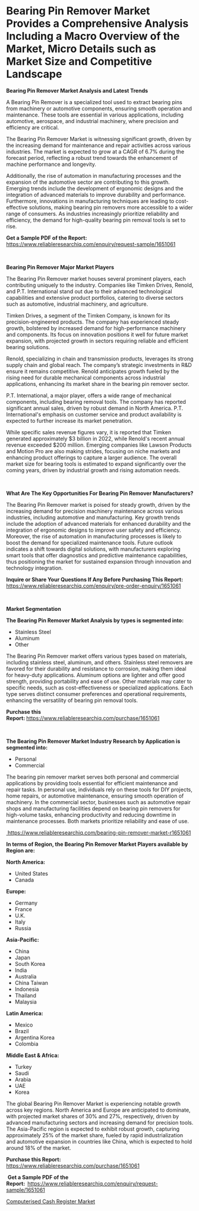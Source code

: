 <p><h1>Bearing Pin Remover Market Provides a Comprehensive Analysis Including a Macro Overview of the Market, Micro Details such as Market Size and Competitive Landscape</h1></p><p><strong>Bearing Pin Remover Market Analysis and Latest Trends</strong></p>
<p><p>A Bearing Pin Remover is a specialized tool used to extract bearing pins from machinery or automotive components, ensuring smooth operation and maintenance. These tools are essential in various applications, including automotive, aerospace, and industrial machinery, where precision and efficiency are critical. </p><p>The Bearing Pin Remover Market is witnessing significant growth, driven by the increasing demand for maintenance and repair activities across various industries. The market is expected to grow at a CAGR of 6.7% during the forecast period, reflecting a robust trend towards the enhancement of machine performance and longevity. </p><p>Additionally, the rise of automation in manufacturing processes and the expansion of the automotive sector are contributing to this growth. Emerging trends include the development of ergonomic designs and the integration of advanced materials to improve durability and performance. Furthermore, innovations in manufacturing techniques are leading to cost-effective solutions, making bearing pin removers more accessible to a wider range of consumers. As industries increasingly prioritize reliability and efficiency, the demand for high-quality bearing pin removal tools is set to rise.</p></p>
<p><strong>Get a Sample PDF of the Report:&nbsp;</strong> <a href="https://www.reliableresearchiq.com/enquiry/request-sample/1651061?utm_campaign=3441&utm_medium=2&utm_source=Github&utm_content=ia&utm_term=04042025&utm_id=bearing-pin-remover">https://www.reliableresearchiq.com/enquiry/request-sample/1651061</a></p>
<p>&nbsp;</p>
<p><strong>Bearing Pin Remover Major Market Players</strong></p>
<p><p>The Bearing Pin Remover market houses several prominent players, each contributing uniquely to the industry. Companies like Timken Drives, Renold, and P.T. International stand out due to their advanced technological capabilities and extensive product portfolios, catering to diverse sectors such as automotive, industrial machinery, and agriculture.</p><p>Timken Drives, a segment of the Timken Company, is known for its precision-engineered products. The company has experienced steady growth, bolstered by increased demand for high-performance machinery and components. Its focus on innovation positions it well for future market expansion, with projected growth in sectors requiring reliable and efficient bearing solutions.</p><p>Renold, specializing in chain and transmission products, leverages its strong supply chain and global reach. The company’s strategic investments in R&D ensure it remains competitive. Renold anticipates growth fueled by the rising need for durable mechanical components across industrial applications, enhancing its market share in the bearing pin remover sector.</p><p>P.T. International, a major player, offers a wide range of mechanical components, including bearing removal tools. The company has reported significant annual sales, driven by robust demand in North America. P.T. International's emphasis on customer service and product availability is expected to further increase its market penetration.</p><p>While specific sales revenue figures vary, it is reported that Timken generated approximately $3 billion in 2022, while Renold's recent annual revenue exceeded $200 million. Emerging companies like Lawson Products and Motion Pro are also making strides, focusing on niche markets and enhancing product offerings to capture a larger audience. The overall market size for bearing tools is estimated to expand significantly over the coming years, driven by industrial growth and rising automation needs.</p></p>
<p>&nbsp;</p>
<p><strong>What Are The Key Opportunities For Bearing Pin Remover Manufacturers?</strong></p>
<p><p>The Bearing Pin Remover market is poised for steady growth, driven by the increasing demand for precision machinery maintenance across various industries, including automotive and manufacturing. Key growth trends include the adoption of advanced materials for enhanced durability and the integration of ergonomic designs to improve user safety and efficiency. Moreover, the rise of automation in manufacturing processes is likely to boost the demand for specialized maintenance tools. Future outlook indicates a shift towards digital solutions, with manufacturers exploring smart tools that offer diagnostics and predictive maintenance capabilities, thus positioning the market for sustained expansion through innovation and technology integration.</p></p>
<p><strong>Inquire or Share Your Questions If Any Before Purchasing This Report:</strong> <a href="https://www.reliableresearchiq.com/enquiry/pre-order-enquiry/1651061?utm_campaign=3441&utm_medium=2&utm_source=Github&utm_content=ia&utm_term=04042025&utm_id=bearing-pin-remover">https://www.reliableresearchiq.com/enquiry/pre-order-enquiry/1651061</a></p>
<p>&nbsp;</p>
<p><strong>Market Segmentation</strong></p>
<p><strong>The Bearing Pin Remover Market Analysis by types is segmented into:</strong></p>
<p><ul><li>Stainless Steel</li><li>Aluminum</li><li>Other</li></ul></p>
<p><p>The Bearing Pin Remover market offers various types based on materials, including stainless steel, aluminum, and others. Stainless steel removers are favored for their durability and resistance to corrosion, making them ideal for heavy-duty applications. Aluminum options are lighter and offer good strength, providing portability and ease of use. Other materials may cater to specific needs, such as cost-effectiveness or specialized applications. Each type serves distinct consumer preferences and operational requirements, enhancing the versatility of bearing pin removal tools.</p></p>
<p><strong>Purchase this Report:&nbsp;</strong><a href="https://www.reliableresearchiq.com/purchase/1651061?utm_campaign=3441&utm_medium=2&utm_source=Github&utm_content=ia&utm_term=04042025&utm_id=bearing-pin-remover">https://www.reliableresearchiq.com/purchase/1651061</a></p>
<p>&nbsp;</p>
<p><strong>The Bearing Pin Remover Market Industry Research by Application is segmented into:</strong></p>
<p><ul><li>Personal</li><li>Commercial</li></ul></p>
<p><p>The bearing pin remover market serves both personal and commercial applications by providing tools essential for efficient maintenance and repair tasks. In personal use, individuals rely on these tools for DIY projects, home repairs, or automotive maintenance, ensuring smooth operation of machinery. In the commercial sector, businesses such as automotive repair shops and manufacturing facilities depend on bearing pin removers for high-volume tasks, enhancing productivity and reducing downtime in maintenance processes. Both markets prioritize reliability and ease of use.</p></p>
<p><a href="https://www.reliableresearchiq.com/bearing-pin-remover-market-r1651061?utm_campaign=3441&utm_medium=2&utm_source=Github&utm_content=ia&utm_term=04042025&utm_id=bearing-pin-remover">&nbsp;https://www.reliableresearchiq.com/bearing-pin-remover-market-r1651061</a></p>
<p><strong>In terms of Region, the Bearing Pin Remover Market Players available by Region are:</strong></p>
<p>
    <p> <strong> North America: </strong>
        <ul>
            <li>United States</li>
            <li>Canada</li>
        </ul>
        </p> 
    <p> <strong> Europe: </strong>
        <ul>
            <li>Germany</li>
            <li>France</li>
            <li>U.K.</li>
            <li>Italy</li>
            <li>Russia</li>
        </ul>
        </p> 
    <p> <strong> Asia-Pacific: </strong>
        <ul>
            <li>China</li>
            <li>Japan</li>
            <li>South Korea</li>
            <li>India</li>
            <li>Australia</li>
            <li>China Taiwan</li>
            <li>Indonesia</li>
            <li>Thailand</li>
            <li>Malaysia</li>
        </ul>
        </p> 
    <p> <strong> Latin America: </strong>
        <ul>
            <li>Mexico</li>
            <li>Brazil</li>
            <li>Argentina Korea</li>
            <li>Colombia</li>
        </ul>
        </p> 
    <p> <strong> Middle East & Africa: </strong>
        <ul>
            <li>Turkey</li>
            <li>Saudi</li>
            <li>Arabia</li>
            <li>UAE</li>
            <li>Korea</li>
        </ul>
    </p>
    </p>
<p><p>The global Bearing Pin Remover Market is experiencing notable growth across key regions. North America and Europe are anticipated to dominate, with projected market shares of 30% and 27%, respectively, driven by advanced manufacturing sectors and increasing demand for precision tools. The Asia-Pacific region is expected to exhibit robust growth, capturing approximately 25% of the market share, fueled by rapid industrialization and automotive expansion in countries like China, which is expected to hold around 18% of the market.</p></p>
<p><strong>Purchase this Report: </strong><a href="https://www.reliableresearchiq.com/purchase/1651061?utm_campaign=3441&utm_medium=2&utm_source=Github&utm_content=ia&utm_term=04042025&utm_id=bearing-pin-remover">https://www.reliableresearchiq.com/purchase/1651061</a></p>
<p>&nbsp;<strong>Get a Sample PDF of the Report:&nbsp;&nbsp;</strong><a href="https://www.reliableresearchiq.com/enquiry/request-sample/1651061?utm_campaign=3441&utm_medium=2&utm_source=Github&utm_content=ia&utm_term=04042025&utm_id=bearing-pin-remover">https://www.reliableresearchiq.com/enquiry/request-sample/1651061</a></p>
<p><strong></strong></p>
<p><p><a href="https://github.com/shrebasokib/Market-Research-Report-List-1/blob/main/computerised-cash-register-market.md?utm_campaign=3441&utm_medium=2&utm_source=Github&utm_content=ia&utm_term=04042025&utm_id=bearing-pin-remover">Computerised Cash Register Market</a></p></p>